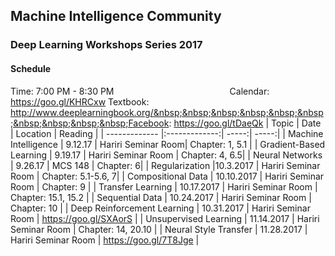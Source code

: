 ## Machine Intelligence Community 
### Deep Learning Workshops Series 2017

#### Schedule
Time: 7:00 PM - 8:30 PM &nbsp;&nbsp;&nbsp;&nbsp;&nbsp;&nbsp;&nbsp;&nbsp;&nbsp;&nbsp;&nbsp;&nbsp;&nbsp;&nbsp;&nbsp;&nbsp;&nbsp;&nbsp;&nbsp;&nbsp;&nbsp;&nbsp;&nbsp;&nbsp;&nbsp;&nbsp;&nbsp;&nbsp;&nbsp;&nbsp;&nbsp;&nbsp;&nbsp;&nbsp;&nbsp;&nbsp;&nbsp;&nbsp;&nbsp;&nbsp;&nbsp;&nbsp;&nbsp;&nbsp;&nbsp; Calendar: https://goo.gl/KHRCxw
Textbook: http://www.deeplearningbook.org/&nbsp;&nbsp;&nbsp;&nbsp;&nbsp;&nbsp;&nbsp;&nbsp;&nbsp;&nbsp;Facebook: https://goo.gl/tDaeQk
| Topic        | Date  |    Location | Reading |
| ------------- |:-------------:| -----:| -----:|
| Machine Intelligence      | 9.12.17  | Hariri Seminar Room| Chapter: 1, 5.1 |
| Gradient-Based Learning      | 9.19.17 | Hariri Seminar Room    | Chapter: 4, 6.5|
| Neural Networks | 9.26.17  | MCS 148 | Chapter: 6|
| Regularization      |10.3.2017 | Hariri Seminar Room  | Chapter: 5.1-5.6, 7|
| Compositional Data | 10.10.2017 | Hariri Seminar Room | Chapter: 9 |
| Transfer Learning | 10.17.2017 | Hariri Seminar Room  | Chapter: 15.1, 15.2 |
| Sequential Data | 10.24.2017 | Hariri Seminar Room | Chapter: 10 |
| Deep Reinforcement Learning |  10.31.2017 | Hariri Seminar Room | https://goo.gl/SXAorS |
| Unsupervised Learning | 11.14.2017 | Hariri Seminar Room | Chapter: 14, 20.10 |
| Neural Style Transfer | 11.28.2017 | Hariri Seminar Room | https://goo.gl/7T8Jge |